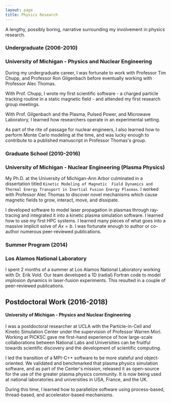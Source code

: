 ```yaml
---
layout: page
title: Physics Research
---
```

A lengthy, possibly boring, narrative surrounding my involvement in physics research.

### Undergraduate (2006-2010)
### University of Michigan - Physics and Nuclear Engineering 
During my undergraduate career, I was fortunate to work with Professor Tim Chupp, and Professor Ron Gilgenbach before 
eventually working with Professor Alec Thomas. 

With Prof. Chupp, I wrote my first scientific software - a charged particle tracking routine in a static magnetic field - 
and attended my first research group meetings. 

With Prof. Gilgenbach and the Plasma, Pulsed Power, and Microwave Laboratory, I learned how researchers operate in an 
experimental setting. 

As part of the rite of passage for nuclear engineers, I also learned how to perform Monte Carlo modeling at the time, 
and was lucky enough to contribute to a published manuscript in Professor Thomas's group.  


### Graduate School (2010-2016)
### University of Michigan - Nuclear Engineering (Plasma Physics)
My Ph.D. at the University of Michigan-Ann Arbor culminated in a dissertation titled `Kinetic Modeling of Magnetic 
Field Dynamics and Thermal Energy Transport in Inertial Fusion Energy Plasmas`. I worked with Professor Alec Thomas to 
discover novel mechanisms which cause magnetic fields to grow, interact, move, and dissipate. 

I developed software to model laser propagation in plasmas through ray-tracing and integrated it into a kinetic plasma 
simulation software. I learned how to use my first HPC systems. I learned many pieces of what goes into a massive 
implicit solve of $Ax=b$.  I was fortunate enough to author or co-author numerous peer-reviewed publications. 


### Summer Program (2014)
### Los Alamos National Laboratory
I spent 2 months of a summer at Los Alamos National Laboratory working with Dr. Erik Vold. Our team developed a 1D 
(radial) Fortran code to model implosion dynamics in laser-fusion experiments. This resulted in a couple of 
peer-reviewed publications.

## Postdoctoral Work (2016-2018)
#### University of Michigan - Physics and Nuclear Engineering
I was a postdoctoral researcher at UCLA with the Particle-in-Cell and Kinetic Simulation Center under the supervision of
Professor Warren Mori. Working at PICKSC gave me first-hand experience of how large-scale collaborations between 
National Labs and Universities can be fruitful towards scientific discovery and the development of scientific computing. 

I led the transition of a MPI-C++ software to be more stateful and object-oriented. We validated and benchmarked that 
plasma physics simulation software, and as part of the Center's mission, released it as open-source for the use of 
the greater plasma physics community. It is now being used at national laboratories and universities in USA, France, 
and the UK. 

During this time, I learned how to parallelize software using process-based, thread-based, and accelerator-based 
mechanisms.